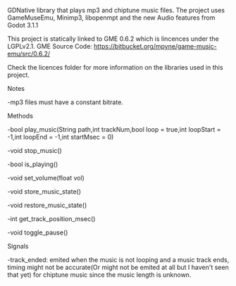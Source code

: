 GDNative library that plays mp3 and chiptune music files.
The project uses GameMuseEmu, Minimp3, libopenmpt and the new Audio features from Godot 3.1.1

This project is statically linked to GME 0.6.2 which is lincences under the LGPLv2.1. GME Source Code: https://bitbucket.org/mpyne/game-music-emu/src/0.6.2/

Check the licences folder for more information on the libraries used in this project.

Notes

-mp3 files must have a constant bitrate.


Methods

-bool play_music(String path,int trackNum,bool loop = true,int loopStart = -1,int loopEnd = -1,int startMsec = 0)

-void stop_music()

-bool is_playing()

-void set_volume(float vol)

-void store_music_state()

-void restore_music_state()

-int get_track_position_msec()

-void toggle_pause()

Signals

-track_ended: emited when the music is not looping and a music track ends, timing might not be accurate(Or might not be emited at all but I haven't seen that yet) for chiptune music since the music length is unknown.
